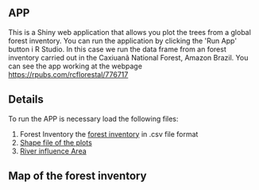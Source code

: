 ## APP
This is a Shiny web application that allows you plot the trees from a global forest 
inventory. You can run the application by clicking the 'Run App' button i R Studio.
In this case we run the data frame from an forest inventory carried out in the Caxiuanã National Forest, Amazon Brazil.
You can see the app working at the webpage https://rpubs.com/rcflorestal/776717

## Details
To run the APP is necessary load the following files:
1. Forest Inventory
the [forest inventory](https://github.com/rcflorestal/Data-Science-Specialization/blob/main/Data-Products/Peer-graded_Assignment3/data/varDict.pdf) in .csv file format
2. [Shape file of the plots](https://github.com/rcflorestal/Data-Science-Specialization/blob/main/Data-Products/Peer-graded_Assignment3/data/plots.zip)
3. [River influence Area](https://github.com/rcflorestal/Data-Science-Specialization/blob/main/Data-Products/Peer-graded_Assignment3/data/app_river.zip)

## Map of the forest inventory
<p align="center" width="100%">
  <img src="">
</p>
